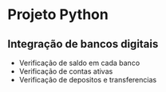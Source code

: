# Projeto Python 

## Integração de bancos digitais
- Verificação de saldo em cada banco
- Verificação de contas ativas
- Verificação de depositos e transferencias 
